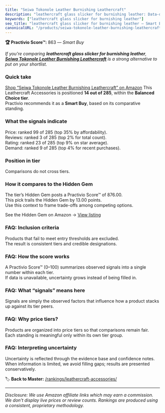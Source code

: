 ```yaml
---
title: "Seiwa Tokonole Leather Burnishing Leathercraft"
description: "leathercraft glass slicker for burnishing leather: Data-driven within Balanced Choice ranking using the Practivio Score™. Positioned by quality, value, demand,…"
keywords: ["leathercraft glass slicker for burnishing leather"]
seo_title: "leathercraft glass slicker for burnishing leather — Smart Buy Balanced Choice (2025)"
canonicalURL: "/products/seiwa-tokonole-leather-burnishing-leathercraft-B017X8GL9A/"
---
```


**🏆 Practivio Score™:** 863 — _Smart Buy_


*If you're comparing **leathercraft glass slicker for burnishing leather**, **[Seiwa Tokonole Leather Burnishing Leathercraft](https://www.amazon.com/dp/B017X8GL9A?tag=practivio-20)** is a strong alternative to put on your shortlist.*
### Quick take
[Shop “Seiwa Tokonole Leather Burnishing Leathercraft” on Amazon](https://www.amazon.com/dp/B017X8GL9A?tag=practivio-20)
This Leathercraft Accessories is positioned **14 out of 285**, within the **Balanced Choice tier**.  
Practivio recommends it as a **Smart Buy**, based on its comparative standing.

### What the signals indicate
Price: ranked 99 of 285 (top 35% by affordability).  
Reviews: ranked 3 of 285 (top 2% for total count).  
Rating: ranked 23 of 285 (top 9% on star average).  
Demand: ranked 9 of 285 (top 4% for recent purchases).

### Position in tier
Comparisons do not cross tiers.

### How it compares to the Hidden Gem
The tier’s Hidden Gem posts a Practivio Score™ of 876.00.  
This pick trails the Hidden Gem by 13.00 points.  
Use this context to frame trade-offs among competing options.  

See the Hidden Gem on Amazon → [View listing](https://www.amazon.com/dp/B0BXSKTFW4?tag=practivio-20)

### FAQ: Inclusion criteria
Products that fail to meet entry thresholds are excluded.  
The result is consistent tiers and credible designations.

### FAQ: How the score works
A Practivio Score™ (0–100) summarizes observed signals into a single number within each tier.  
If data is unavailable, uncertainty grows instead of being filled in.

### FAQ: What “signals” means here
Signals are simply the observed factors that influence how a product stacks up against its tier peers.

### FAQ: Why price tiers?
Products are organized into price tiers so that comparisons remain fair.  
Each standing is meaningful only within its own tier group.

### FAQ: Interpreting uncertainty
Uncertainty is reflected through the evidence base and confidence notes.  
When information is limited, we avoid filling gaps; results are presented conservatively.


🏷️ **Back to Master:** [/rankings/leathercraft-accessories/](/rankings/leathercraft-accessories/)

---
_Disclosure: We use Amazon affiliate links which may earn a commission. We don’t display live prices or review counts. Rankings are produced using a consistent, proprietary methodology._

